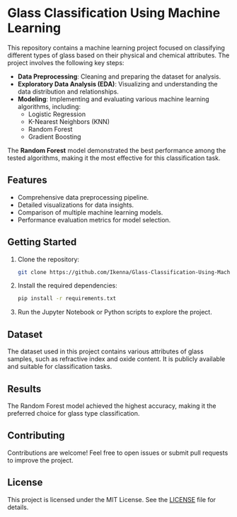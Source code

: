 # Glass Classification Using Machine Learning

This repository contains a machine learning project focused on classifying different types of glass based on their physical and chemical attributes. The project involves the following key steps:

- **Data Preprocessing**: Cleaning and preparing the dataset for analysis.
- **Exploratory Data Analysis (EDA)**: Visualizing and understanding the data distribution and relationships.
- **Modeling**: Implementing and evaluating various machine learning algorithms, including:
  - Logistic Regression
  - K-Nearest Neighbors (KNN)
  - Random Forest
  - Gradient Boosting

The **Random Forest** model demonstrated the best performance among the tested algorithms, making it the most effective for this classification task.

## Features

- Comprehensive data preprocessing pipeline.
- Detailed visualizations for data insights.
- Comparison of multiple machine learning models.
- Performance evaluation metrics for model selection.

## Getting Started

1. Clone the repository:
   ```bash
   git clone https://github.com/Ikenna/Glass-Classification-Using-Machine-Learning.git
   ```
2. Install the required dependencies:
   ```bash
   pip install -r requirements.txt
   ```
3. Run the Jupyter Notebook or Python scripts to explore the project.

## Dataset

The dataset used in this project contains various attributes of glass samples, such as refractive index and oxide content. It is publicly available and suitable for classification tasks.

## Results

The Random Forest model achieved the highest accuracy, making it the preferred choice for glass type classification.

## Contributing

Contributions are welcome! Feel free to open issues or submit pull requests to improve the project.

## License

This project is licensed under the MIT License. See the [LICENSE](LICENSE) file for details.
